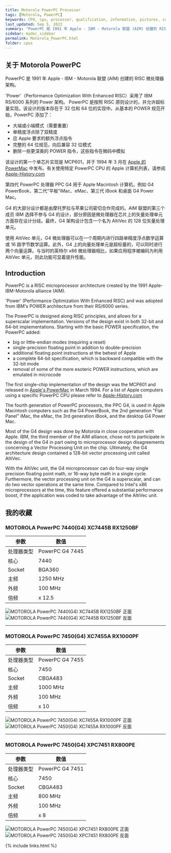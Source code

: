 ```yaml
---
title: Motorola PowerPC Processor
tags: [Motorola, PowerPC]
keywords: CPU, cpu, processor, qualification, information, pictures, core, frequency, chip packaging, packaging, cpu info, x86, collection, amd, cyrix, harris, ibm, idt, iit, intel, motorola, nec, sgs, sgs-thomson, siemens, ST, signetics, mhs, ti, texas instruments, ulsi, umc, weitek, zilog, 808x, 8085, 8088, 8086, 80188, 80186, 80286, 286, 80386, 386, i386, Am386, 386sx, 386dx, 486, i486, 586, 486sx, 486dx, overdrive, 487, pentium, 586, 5x86, 386dlc, 386slc, 486dx2, mmx, ppro, pentium-pro, pro, athlon, duron, z80, dirk oppelt, dirk, oppelt, engineering, sample, samples
last_updated: Sep 5, 2022
summary: "PowerPC 是 1991 年 Apple - IBM - Motorola 联盟 (AIM) 创建的 RISC 微处理器架构。"
sidebar: mydoc_sidebar
permalink: Motorola_PowerPC.html
folder: cpus
---
```


## 关于 Motorola PowerPC

PowerPC 是 1991 年 Apple - IBM - Motorola 联盟 (AIM) 创建的 RISC 微处理器架构。

'Power'（Performance Optimization With Enhanced RISC）采用了 IBM RS/6000 系列的 Power 架构。 PowerPC 是按照 RISC 原则设计的，并允许超标量实现。该设计的版本存在于 32 位和 64 位的实现中。从基本的 POWER 规范开始，PowerPC 添加了：
 - 大端或小端模式（需要重置）
 - 单精度浮点除了双精度
 - 应 Apple 要求的额外浮点指令
 - 完整的 64 位规范，向后兼容 32 位模式
 - 删除一些更深奥的 POWER 指令，这些指令在微码中模拟

该设计的第一个单芯片实现是 MCP601，并于 1994 年 3 月在 [Apple 的 PowerMac](http://www.apple-history.com/noframes/body.php?page=gallery&model=6100) 中发布。有关使用特定 PowerPC CPU 的 Apple 计算机列表，请参阅 [Apple-History.com](http://www.apple-history.com/noframes/body.php?sort=processor)

第四代 PowerPC 处理器 PPC G4 用于 Apple Macintosh 计算机，例如 G4 PowerBook、第二代“平板”iMac、eMac、第三代 iBook 和桌面 G4 Power Mac。

G4 的大部分设计都是由摩托罗拉与苹果公司密切合作完成的。AIM 联盟的第三个成员 IBM 选择不参与 G4 的设计，部分原因是微处理器在芯片上的矢量处理单元方面存在设计分歧。最终，G4 架构设计包含一个名为 AltiVec 的 128 位矢量处理单元。

使用 AltiVec 单元，G4 微处理器可以在一个周期内进行四路单精度浮点数学运算或 16 路字节数学运算。此外，G4 上的向量处理单元是超标量的，可以同时进行两个向量运算。与当时的英特尔 x86 微处理器相比，如果应用程序被编码为利用 AltiVec 单元，则此功能可显着提升性能。

## Introduction

PowerPC is a RISC microprocessor architecture created by the 1991 Apple-IBM-Motorola alliance (AIM).
 
'Power' (Performance Optimization With Enhanced RISC) and was adopted from IBM's POWER architecture from their RS/6000 series.
 
The PowerPC is designed along RISC principles, and allows for a superscalar implementation. Versions of the design exist in both 32-bit and 64-bit implementations. Starting with the basic POWER specification, the PowerPC added:
 - big or little-endian modes (requiring a reset)
 - single-precision floating point in addition to double-precision
 - additional floating point instructions at the behest of Apple
 - a complete 64-bit specification, which is backward compatible with the 32-bit mode
 - removal of some of the more esoteric POWER instructions, which are emulated in microcode

The first single-chip implementation of the design was the MCP601 and released in [Apple's PowerMac](http://www.apple-history.com/noframes/body.php?page=gallery&model=6100) in March 1994. For a list of Apple computers using a specific PowerPC CPU please refer to [Apple-History.com](http://www.apple-history.com/noframes/body.php?sort=processor)

The fourth generation of PowerPC processors, the PPC G4, is used in Apple Macintosh computers such as the G4 PowerBook, the 2nd generation "Flat Panel" iMac, the eMac, the 3rd generation iBook, and the desktop G4 Power Mac.
 
Most of the G4 design was done by Motorola in close cooperation with Apple. IBM, the third member of the AIM alliance, chose not to participate in the design of the G4 in part owing to microprocessor design disagreements concerning a Vector Processing Unit on the chip. Ultimately, the G4 architecture design contained a 128-bit vector processing unit called AltiVec.
 
With the AltiVec unit, the G4 microprocessor can do four-way single precision floating point math, or 16-way byte math in a single cycle. Furthermore, the vector processing unit on the G4 is superscalar, and can do two vector operations at the same time. Compared to Intel's x86 microprocessors at the time, this feature offered a substantial performance boost, if the application was coded to take advantage of the AltiVec unit.

## 我的收藏

### MOTOROLA PowerPC 7440(G4) XC7445B RX1250BF

| 参数 | 数值 |
| ------ | ------ |
| 处理器类型 | PowerPC G4 7445 |
| 核心 | 7440 |
| Socket | BGA360 |
| 主频 | 1250 MHz |
| 外频 | 100 MHz |
| 倍频 | x 12.5 |

![MOTOROLA PowerPC 7440(G4) XC7445B RX1250BF 正面](/images/cpus/Motorola/MOTOROLA_PowerPC_7440(G4)_XC7445B_RX1250BF_1.jpg)
![MOTOROLA PowerPC 7440(G4) XC7445B RX1250BF 反面](/images/cpus/Motorola/MOTOROLA_PowerPC_7440(G4)_XC7445B_RX1250BF_2.jpg)

---------

### MOTOROLA PowerPC 7450(G4) XC7455A RX1000PF

| 参数 | 数值 |
| ------ | ------ |
| 处理器类型 | PowerPC G4 7455 |
| 核心 | 7450 |
| Socket | CBGA483 |
| 主频 | 1000 MHz |
| 外频 | 100 MHz |
| 倍频 | x 10 |

![MOTOROLA PowerPC 7450(G4) XC7455A RX1000PF 正面](/images/cpus/Motorola/MOTOROLA_PowerPC_7450(G4)_XC7455A_RX1000PF_1.jpg)
![MOTOROLA PowerPC 7450(G4) XC7455A RX1000PF 反面](/images/cpus/Motorola/MOTOROLA_PowerPC_7450(G4)_XC7455A_RX1000PF_2.jpg)

---------

### MOTOROLA PowerPC 7450(G4) XPC7451 RX800PE

| 参数 | 数值 |
| ------ | ------ |
| 处理器类型 | PowerPC G4 7451 |
| 核心 | 7450 |
| Socket | CBGA483 |
| 主频 | 800 MHz |
| 外频 | 100 MHz |
| 倍频 | x 8 |

![MOTOROLA PowerPC 7450(G4) XPC7451 RX800PE 正面](/images/cpus/Motorola/MOTOROLA_PowerPC_7450(G4)_XPC7451_RX800PE_1.jpg)
![MOTOROLA PowerPC 7450(G4) XPC7451 RX800PE 反面](/images/cpus/Motorola/MOTOROLA_PowerPC_7450(G4)_XPC7451_RX800PE_2.jpg)

{% include links.html %}
